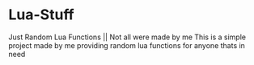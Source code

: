 # Lua-Stuff
Just Random Lua Functions || Not all were made by me
This is a simple project made by me providing random lua functions for anyone thats in need
